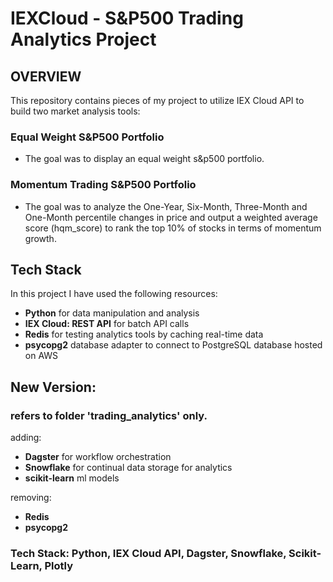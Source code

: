 # IEXCloud - S&P500 Trading Analytics Project

## OVERVIEW
This repository contains pieces of my project to utilize IEX Cloud API to build two market analysis tools:

### Equal Weight S&P500 Portfolio
- The goal was to display an equal weight s&p500 portfolio.

### Momentum Trading S&P500 Portfolio
- The goal was to analyze the One-Year, Six-Month, Three-Month and One-Month percentile changes in price and output a weighted average score (hqm_score) to rank the top 10% of stocks in terms of momentum growth.

## Tech Stack
In this project I have used the following resources:
- **Python** for data manipulation and analysis
- **IEX Cloud: REST API** for batch API calls
- **Redis** for testing analytics tools by caching real-time data
- **psycopg2** database adapter to connect to PostgreSQL database hosted on AWS

## New Version:
### refers to folder 'trading_analytics' only.  
adding:
- **Dagster** for workflow orchestration
- **Snowflake** for continual data storage for analytics
- **scikit-learn** ml models  

removing:
- **Redis**
- **psycopg2**  

### Tech Stack: Python, IEX Cloud API, Dagster, Snowflake, Scikit-Learn, Plotly
